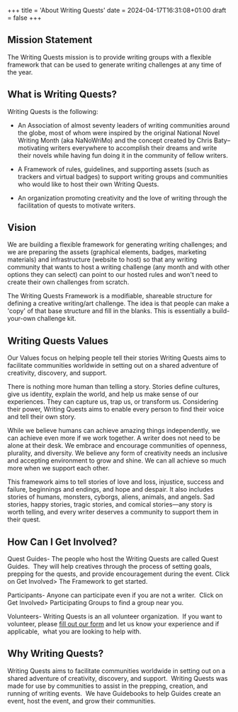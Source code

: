 +++
title = 'About Writing Quests'
date = 2024-04-17T16:31:08+01:00
draft = false
+++


## Mission Statement<a id="mission-statement"></a>

The Writing Quests mission is to provide writing groups with a flexible framework that can be used to generate writing challenges at any time of the year.


## What is Writing Quests?<a id="what-is-writing-quests"></a>

Writing Quests is the following:

- An Association of almost seventy leaders of writing communities around the globe, most of whom were inspired by the original National Novel Writing Month (aka NaNoWriMo) and the concept created by Chris Baty–motivating writers everywhere to accomplish their dreams and write their novels while having fun doing it in the community of fellow writers.

- A Framework of rules, guidelines, and supporting assets (such as trackers and virtual badges) to support writing groups and communities who would like to host their own Writing Quests.

- An organization promoting creativity and the love of writing through the facilitation of quests to motivate writers.

## Vision<a id="writing-quests-vision"></a>

We are building a flexible framework for generating writing challenges; and we are preparing the assets (graphical elements, badges, marketing materials) and infrastructure (website to host) so that any writing community that wants to host a writing challenge (any month and with other options they can select) can point to our hosted rules and won't need to create their own challenges from scratch.

The Writing Quests Framework is a modifiable, shareable structure for defining a creative writing/art challenge. The idea is that people can make a 'copy' of that base structure and fill in the blanks. This is essentially a build-your-own challenge kit.

## Writing Quests Values<a id="writng-quests-values"></a>

Our Values focus on helping people tell their stories
Writing Quests aims to facilitate communities worldwide in setting out on a shared adventure of creativity, discovery, and support.

There is nothing more human than telling a story. Stories define cultures, give us identity, explain the world, and help us make sense of our experiences. They can capture us, trap us, or transform us. Considering their power, Writing Quests aims to enable every person to find their voice and tell their own story.

While we believe humans can achieve amazing things independently, we can achieve even more if we work together. A writer does not need to be alone at their desk. We embrace and encourage communities of openness, plurality, and diversity. We believe any form of creativity needs an inclusive and accepting environment to grow and shine. We can all achieve so much more when we support each other.

This framework aims to tell stories of love and loss, injustice, success and failure, beginnings and endings, and hope and despair. It also includes stories of humans, monsters, cyborgs, aliens, animals, and angels. Sad stories, happy stories, tragic stories, and comical stories—any story is worth telling, and every writer deserves a community to support them in their quest.

## How Can I Get Involved?<a id="how-can-i-get-involved"></a>

Quest Guides- The people who host the Writing Quests are called Quest Guides.  They will help creatives through the process of setting goals, prepping for the quests, and provide encouragement during the event. Click on Get Involved> The Framework to get started.

Participants- Anyone can participate even if you are not a writer.  Click on Get Involved> Participating Groups to find a group near you. 

Volunteers- Writing Quests is an all volunteer organization.  If you want to volunteer, please [fill out our form](/get-involved/help/) and let us know your experience and if applicable,  what you are looking to help with.


## Why Writing Quests?<a id="why-writing-quests"></a>

Writing Quests aims to facilitate communities worldwide in setting out on a shared adventure of creativity, discovery, and support.  Writing Quests was made for use by communities to assist in the prepping, creation, and running of writing events.  We have Guidebooks to help Guides create an event, host the event, and grow their communities. 


